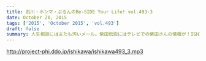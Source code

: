 ```yaml
---
title: 石川・ホンマ・ぶるんのBe-SIDE Your Life! vol.493-3
date: October 20, 2015
tags: ['2015', 'October 2015', 'vol.493']
draft: false
summary: 人生相談にはまたも汚いメール。柴田伝説にはテレビでの柴田さんの情報が！ISHII
---
```


http://project-phi.ddo.jp/ishikawa/ishikawa493_3.mp3